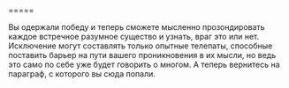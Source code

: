 =====

Вы одержали победу и теперь сможете мысленно прозондировать каждое встречное разумное существо и узнать, враг это или нет. Исключение могут составлять только опытные телепаты, способные поставить барьер на пути вашего проникновения в их мысли, но ведь это само по себе уже будет говорить о многом. А теперь вернитесь на параграф, с которого вы сюда попали.

